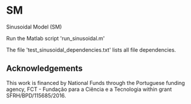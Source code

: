 # SM
Sinusoidal Model (SM)

Run the Matlab script 'run_sinusoidal.m'

The file 'test_sinusoidal_dependencies.txt' lists all file dependencies.

## Acknowledgements

This work is financed by National Funds through the Portuguese funding agency, FCT - Fundação para a Ciência e a Tecnologia within grant SFRH/BPD/115685/2016.